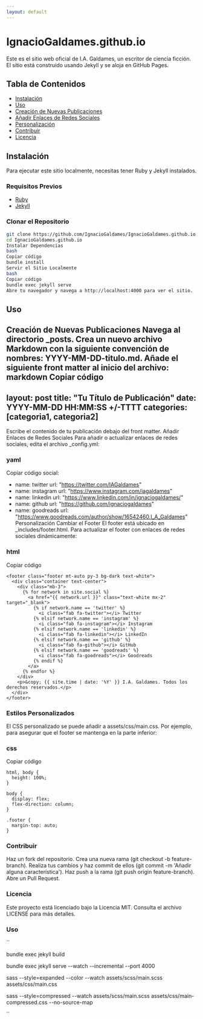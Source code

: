 ```yaml
---
layout: default
---
```


# IgnacioGaldames.github.io

Este es el sitio web oficial de I.A. Galdames, un escritor de ciencia ficción. El sitio está construido usando Jekyll y se aloja en GitHub Pages.

## Tabla de Contenidos

- [Instalación](#instalación)
- [Uso](#uso)
- [Creación de Nuevas Publicaciones](#creación-de-nuevas-publicaciones)
- [Añadir Enlaces de Redes Sociales](#añadir-enlaces-de-redes-sociales)
- [Personalización](#personalización)
- [Contribuir](#contribuir)
- [Licencia](#licencia)

## Instalación

Para ejecutar este sitio localmente, necesitas tener Ruby y Jekyll instalados.

### Requisitos Previos

- [Ruby](https://www.ruby-lang.org/en/documentation/installation/)
- [Jekyll](https://jekyllrb.com/docs/installation/)

### Clonar el Repositorio

```bash
git clone https://github.com/IgnacioGaldames/IgnacioGaldames.github.io.git
cd IgnacioGaldames.github.io
Instalar Dependencias
bash
Copiar código
bundle install
Servir el Sitio Localmente
bash
Copiar código
bundle exec jekyll serve
Abre tu navegador y navega a http://localhost:4000 para ver el sitio.
```
## Uso
Creación de Nuevas Publicaciones
Navega al directorio _posts.
Crea un nuevo archivo Markdown con la siguiente convención de nombres: YYYY-MM-DD-titulo.md.
Añade el siguiente front matter al inicio del archivo:
markdown
Copiar código
---
layout: post
title: "Tu Título de Publicación"
date: YYYY-MM-DD HH:MM:SS +/-TTTT
categories: [categoria1, categoria2]
---
Escribe el contenido de tu publicación debajo del front matter.
Añadir Enlaces de Redes Sociales
Para añadir o actualizar enlaces de redes sociales, edita el archivo _config.yml:

### yaml
Copiar código
social:
  - name: twitter
    url: "https://twitter.com/IAGaldames"
  - name: instagram
    url: "https://www.instagram.com/iagaldames"
  - name: linkedin
    url: "https://www.linkedin.com/in/ignaciogaldames/"
  - name: github
    url: "https://github.com/ignaciogaldames"
  - name: goodreads
    url: "https://www.goodreads.com/author/show/16542460.I_A_Galdames"
Personalización
Cambiar el Footer
El footer está ubicado en _includes/footer.html. Para actualizar el footer con enlaces de redes sociales dinámicamente:

### html
Copiar código

```
<footer class="footer mt-auto py-3 bg-dark text-white">
  <div class="container text-center">
    <div class="mb-3">
      {% for network in site.social %}
        <a href="{{ network.url }}" class="text-white mx-2" target="_blank">
          {% if network.name == 'twitter' %}
            <i class="fab fa-twitter"></i> Twitter
          {% elsif network.name == 'instagram' %}
            <i class="fab fa-instagram"></i> Instagram
          {% elsif network.name == 'linkedin' %}
            <i class="fab fa-linkedin"></i> LinkedIn
          {% elsif network.name == 'github' %}
            <i class="fab fa-github"></i> GitHub
          {% elsif network.name == 'goodreads' %}
            <i class="fab fa-goodreads"></i> Goodreads
          {% endif %}
        </a>
      {% endfor %}
    </div>
    <p>&copy; {{ site.time | date: '%Y' }} I.A. Galdames. Todos los derechos reservados.</p>
  </div>
</footer>
```

### Estilos Personalizados
El CSS personalizado se puede añadir a assets/css/main.css. Por ejemplo, para asegurar que el footer se mantenga en la parte inferior:

### css
Copiar código

```
html, body {
  height: 100%;
}

body {
  display: flex;
  flex-direction: column;
}

.footer {
  margin-top: auto;
}
```
### Contribuir
Haz un fork del repositorio.
Crea una nueva rama (git checkout -b feature-branch).
Realiza tus cambios y haz commit de ellos (git commit -m 'Añadir alguna característica').
Haz push a la rama (git push origin feature-branch).
Abre un Pull Request.
### Licencia
Este proyecto está licenciado bajo la Licencia MIT. Consulta el archivo LICENSE para más detalles.

### Uso
``

bundle exec jekyll build

bundle exec jekyll serve --watch --incremental --port 4000

sass --style=expanded --color --watch assets/scss/main.scss assets/css/main.css 

sass --style=compressed --watch assets/scss/main.scss assets/css/main-compressed.css  --no-source-map

``